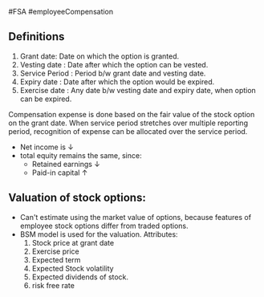 #FSA #employeeCompensation 

## Definitions 
1. Grant date: Date on which the option is granted.  
2. Vesting date : Date after which the option can be vested. 
3. Service Period : Period b/w grant date and vesting date.
4. Expiry date : Date after which the option would be expired. 
5. Exercise date : Any date b/w vesting date and expiry date, when option can be expired. 

Compensation expense is done based on the fair value of the stock option on the grant date. When service period stretches over multiple reporting period, recognition of expense can be allocated over the service period. 

- Net income is $\downarrow$
- total equity remains the same, since:
	- Retained earnings $\downarrow$
	- Paid-in capital $\uparrow$

## Valuation of stock options: 
- Can't estimate using the market value of options, because features of employee stock options differ from traded options. 
- BSM model is used for the valuation. Attributes: 
	1. Stock price at grant date
	2. Exercise price
	3. Expected term
	4. Expected Stock volatility 
	5. Expected dividends of stock. 
	6. risk free rate 